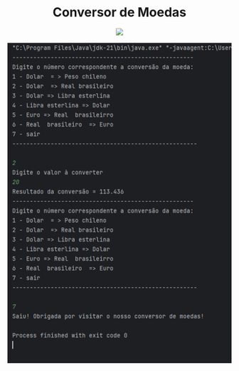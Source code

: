 
<h1 align="center"> Conversor de Moedas </h1>

<p align="center">
<img loading="lazy" src="http://img.shields.io/static/v1?label=STATUS&message=EM%20DESENVOLVIMENTO&color=GREEN&style=for-the-badge"/>
</p>
<img loading "print da compilação do código" src="https://github.com/terezafcsousa2/ConversorDeMoedas/blob/main/assets/print_da-Compilacao.png" />
